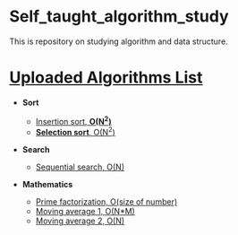 # Self_taught_algorithm_study
This is repository on studying algorithm and data structure. 

# [Uploaded Algorithms List](Codes/)
- **Sort**
  - [Insertion sort, <b>O(N<sup>2</sup>)</b>](Codes/InsertionSort.cpp)
  - [<b>Selection sort</b>, O(N<sup>2</sup>)](Codes/SelectionSort.cpp)

- **Search**
  - [Sequential search, O(N)](Codes/SequentialSearch.cpp)

- **Mathematics**
  - [Prime factorization, O(size of number)](Codes/PrimeFactorization.cpp)
  - [Moving average 1, O(N*M)](Codes/MovingAverage1.cpp)
  - [Moving average 2, O(N)](Codes/MovingAverage2.cpp)


